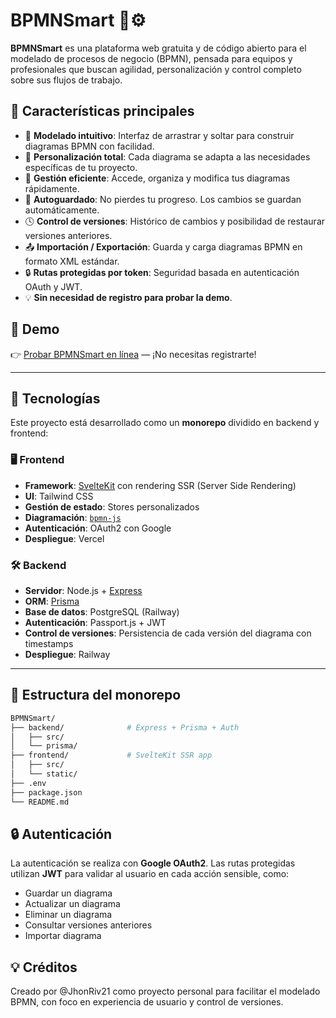# BPMNSmart 🧠⚙️

**BPMNSmart** es una plataforma web gratuita y de código abierto para el modelado de procesos de negocio (BPMN), pensada para equipos y profesionales que buscan agilidad, personalización y control completo sobre sus flujos de trabajo.

## 🚀 Características principales

- 🎯 **Modelado intuitivo**: Interfaz de arrastrar y soltar para construir diagramas BPMN con facilidad.
- 🧩 **Personalización total**: Cada diagrama se adapta a las necesidades específicas de tu proyecto.
- 📂 **Gestión eficiente**: Accede, organiza y modifica tus diagramas rápidamente.
- 🔄 **Autoguardado**: No pierdes tu progreso. Los cambios se guardan automáticamente.
- 🕓 **Control de versiones**: Histórico de cambios y posibilidad de restaurar versiones anteriores.
- 📤 **Importación / Exportación**: Guarda y carga diagramas BPMN en formato XML estándar.
- 🔒 **Rutas protegidas por token**: Seguridad basada en autenticación OAuth y JWT.
- 💡 **Sin necesidad de registro para probar la demo**.

## 🧪 Demo

👉 [Probar BPMNSmart en línea](https://bpmn-smart.vercel.app/demo) — ¡No necesitas registrarte!

---

## 🧱 Tecnologías

Este proyecto está desarrollado como un **monorepo** dividido en backend y frontend:

### 🖥️ Frontend
- **Framework**: [SvelteKit](https://kit.svelte.dev/) con rendering SSR (Server Side Rendering)
- **UI**: Tailwind CSS
- **Gestión de estado**: Stores personalizados
- **Diagramación**: [`bpmn-js`](https://github.com/bpmn-io/bpmn-js)
- **Autenticación**: OAuth2 con Google
- **Despliegue**: Vercel

### 🛠️ Backend
- **Servidor**: Node.js + [Express](https://expressjs.com/)
- **ORM**: [Prisma](https://www.prisma.io/)
- **Base de datos**: PostgreSQL (Railway)
- **Autenticación**: Passport.js + JWT
- **Control de versiones**: Persistencia de cada versión del diagrama con timestamps
- **Despliegue**: Railway

---

## 🧭 Estructura del monorepo

```bash
BPMNSmart/
├── backend/              # Express + Prisma + Auth
│   ├── src/
│   └── prisma/
├── frontend/             # SvelteKit SSR app
│   ├── src/
│   └── static/
├── .env
├── package.json
└── README.md
```

## 🔒 Autenticación

La autenticación se realiza con **Google OAuth2**. Las rutas protegidas utilizan **JWT** para validar al usuario en cada acción sensible, como:

- Guardar un diagrama
- Actualizar un diagrama
- Eliminar un diagrama
- Consultar versiones anteriores
- Importar diagrama

## 💡 Créditos

Creado por @JhonRiv21 como proyecto personal para facilitar el modelado BPMN, con foco en experiencia de usuario y control de versiones.

